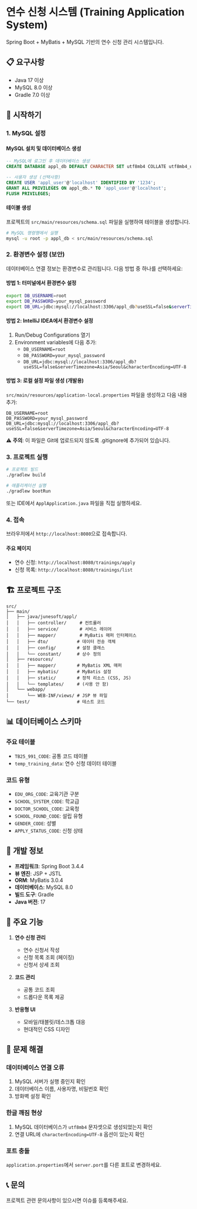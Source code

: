 # 연수 신청 시스템 (Training Application System)

Spring Boot + MyBatis + MySQL 기반의 연수 신청 관리 시스템입니다.

## 📋 요구사항

- Java 17 이상
- MySQL 8.0 이상
- Gradle 7.0 이상

## 🚀 시작하기

### 1. MySQL 설정

#### MySQL 설치 및 데이터베이스 생성
```sql
-- MySQL에 로그인 후 데이터베이스 생성
CREATE DATABASE appl_db DEFAULT CHARACTER SET utf8mb4 COLLATE utf8mb4_unicode_ci;

-- 사용자 생성 (선택사항)
CREATE USER 'appl_user'@'localhost' IDENTIFIED BY '1234';
GRANT ALL PRIVILEGES ON appl_db.* TO 'appl_user'@'localhost';
FLUSH PRIVILEGES;
```

#### 테이블 생성
프로젝트의 `src/main/resources/schema.sql` 파일을 실행하여 테이블을 생성합니다.

```bash
# MySQL 명령행에서 실행
mysql -u root -p appl_db < src/main/resources/schema.sql
```

### 2. 환경변수 설정 (보안)

데이터베이스 연결 정보는 환경변수로 관리됩니다. 다음 방법 중 하나를 선택하세요:

#### 방법 1: 터미널에서 환경변수 설정
```bash
export DB_USERNAME=root
export DB_PASSWORD=your_mysql_password
export DB_URL=jdbc:mysql://localhost:3306/appl_db?useSSL=false&serverTimezone=Asia/Seoul&characterEncoding=UTF-8
```

#### 방법 2: IntelliJ IDEA에서 환경변수 설정
1. Run/Debug Configurations 열기
2. Environment variables에 다음 추가:
   - `DB_USERNAME=root`
   - `DB_PASSWORD=your_mysql_password`
   - `DB_URL=jdbc:mysql://localhost:3306/appl_db?useSSL=false&serverTimezone=Asia/Seoul&characterEncoding=UTF-8`

#### 방법 3: 로컬 설정 파일 생성 (개발용)
`src/main/resources/application-local.properties` 파일을 생성하고 다음 내용 추가:
```properties
DB_USERNAME=root
DB_PASSWORD=your_mysql_password
DB_URL=jdbc:mysql://localhost:3306/appl_db?useSSL=false&serverTimezone=Asia/Seoul&characterEncoding=UTF-8
```
⚠️ **주의**: 이 파일은 Git에 업로드되지 않도록 .gitignore에 추가되어 있습니다.

### 3. 프로젝트 실행

```bash
# 프로젝트 빌드
./gradlew build

# 애플리케이션 실행
./gradlew bootRun
```

또는 IDE에서 `ApplApplication.java` 파일을 직접 실행하세요.

### 4. 접속

브라우저에서 `http://localhost:8080`으로 접속합니다.

#### 주요 페이지
- 연수 신청: `http://localhost:8080/trainings/apply`
- 신청 목록: `http://localhost:8080/trainings/list`

## 🏗️ 프로젝트 구조

```
src/
├── main/
│   ├── java/junesoft/appl/
│   │   ├── controller/     # 컨트롤러
│   │   ├── service/        # 서비스 레이어
│   │   ├── mapper/         # MyBatis 매퍼 인터페이스
│   │   ├── dto/           # 데이터 전송 객체
│   │   ├── config/        # 설정 클래스
│   │   └── constant/      # 상수 정의
│   ├── resources/
│   │   ├── mapper/        # MyBatis XML 매퍼
│   │   ├── mybatis/       # MyBatis 설정
│   │   ├── static/        # 정적 리소스 (CSS, JS)
│   │   └── templates/     # (사용 안 함)
│   └── webapp/
│       └── WEB-INF/views/ # JSP 뷰 파일
└── test/                  # 테스트 코드
```

## 📊 데이터베이스 스키마

### 주요 테이블
- `TB25_991_CODE`: 공통 코드 테이블
- `temp_training_data`: 연수 신청 데이터 테이블

### 코드 유형
- `EDU_ORG_CODE`: 교육기관 구분
- `SCHOOL_SYSTEM_CODE`: 학교급
- `DOCTOR_SCHOOL_CODE`: 교육청
- `SCHOOL_FOUND_CODE`: 설립 유형
- `GENDER_CODE`: 성별
- `APPLY_STATUS_CODE`: 신청 상태

## 🔧 개발 정보

- **프레임워크**: Spring Boot 3.4.4
- **뷰 엔진**: JSP + JSTL
- **ORM**: MyBatis 3.0.4
- **데이터베이스**: MySQL 8.0
- **빌드 도구**: Gradle
- **Java 버전**: 17

## 📝 주요 기능

1. **연수 신청 관리**
   - 연수 신청서 작성
   - 신청 목록 조회 (페이징)
   - 신청서 상세 조회

2. **코드 관리**
   - 공통 코드 조회
   - 드롭다운 목록 제공

3. **반응형 UI**
   - 모바일/태블릿/데스크톱 대응
   - 현대적인 CSS 디자인

## 🐛 문제 해결

### 데이터베이스 연결 오류
1. MySQL 서버가 실행 중인지 확인
2. 데이터베이스 이름, 사용자명, 비밀번호 확인
3. 방화벽 설정 확인

### 한글 깨짐 현상
1. MySQL 데이터베이스가 `utf8mb4` 문자셋으로 생성되었는지 확인
2. 연결 URL에 `characterEncoding=UTF-8` 옵션이 있는지 확인

### 포트 충돌
`application.properties`에서 `server.port`를 다른 포트로 변경하세요.

## 📞 문의

프로젝트 관련 문의사항이 있으시면 이슈를 등록해주세요. 